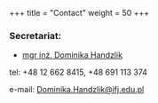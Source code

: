 +++
title = "Contact"
weight = 50
+++

<H3>Secretariat:</H3>

 * [mgr inż. Dominika Handzlik](https://www.ifj.edu.pl/phone/ed_person.php?id=902&lang=en)

tel: +48 12 662 8415, +48 691 113 374

e-mail: Dominika.Handzlik@ifj.edu.pl

